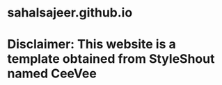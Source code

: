# sahalsajeer.github.io
# Disclaimer: This website is a template obtained from StyleShout named CeeVee
